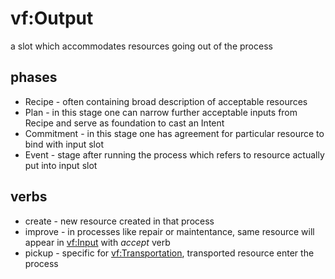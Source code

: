 # vf:Output

a slot which accommodates resources going out of the process

## phases

* Recipe - often containing broad description of acceptable resources
* Plan - in this stage one can narrow further acceptable inputs from Recipe and serve as foundation to cast an Intent
* Commitment - in this stage one has agreement for particular resource to bind with input slot
* Event - stage after running the process which refers to resource actually put into input slot

## verbs
* create - new resource created in that process
* improve - in processes like repair or maintentance, same resource will appear in [vf:Input](https://github.com/valueflows/process/blob/master/Input.md) with *accept* verb
* pickup - specific for [vf:Transportation](https://github.com/valueflows/process/blob/master/Transportation.md), transported resource enter the process
